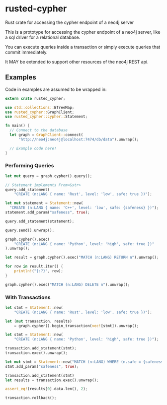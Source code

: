 # rusted-cypher
Rust crate for accessing the cypher endpoint of a neo4j server

This is a prototype for accessing the cypher endpoint of a neo4j server, like a sql
driver for a relational database.

You can execute queries inside a transaction or simply execute queries that commit immediately.

It MAY be extended to support other resources of the neo4j REST api.

## Examples

Code in examples are assumed to be wrapped in:

```rust
extern crate rusted_cypher;

use std::collections::BTreeMap;
use rusted_cypher::GraphClient;
use rusted_cypher::cypher::Statement;

fn main() {
  // Connect to the database
  let graph = GraphClient::connect(
      "http://neo4j:neo4j@localhost:7474/db/data").unwrap();

  // Example code here!
}
```

### Performing Queries

```rust
let mut query = graph.cypher().query();

// Statement implements From<&str>
query.add_statement(
    "CREATE (n:LANG { name: 'Rust', level: 'low', safe: true })");

let mut statement = Statement::new(
  "CREATE (n:LANG { name: 'C++', level: 'low', safe: {safeness} })");
statement.add_param("safeness", true);

query.add_statement(statement);

query.send().unwrap();

graph.cypher().exec(
    "CREATE (n:LANG { name: 'Python', level: 'high', safe: true })"
).unwrap();

let result = graph.cypher().exec("MATCH (n:LANG) RETURN n").unwrap();

for row in result.iter() {
    println!("{:?}", row);
}

graph.cypher().exec("MATCH (n:LANG) DELETE n").unwrap();
```

### With Transactions

```rust
let stmt = Statement::new(
    "CREATE (n:LANG { name: 'Rust', level: 'low', safe: true })");

let (mut transaction, results)
    = graph.cypher().begin_transaction(vec![stmt]).unwrap();

let stmt = Statement::new(
    "CREATE (n:LANG { name: 'Python', level: 'high', safe: true })");

transaction.add_statement(stmt);
transaction.exec().unwrap();

let mut stmt = Statement::new("MATCH (n:LANG) WHERE (n.safe = {safeness}) RETURN n");
stmt.add_param("safeness", true);

transaction.add_statement(stmt)
let results = transaction.exec().unwrap();

assert_eq!(results[0].data.len(), 2);

transaction.rollback();
```
